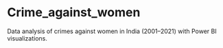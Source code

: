 # Crime_against_women
Data analysis of crimes against women in India (2001–2021) with Power BI visualizations.
